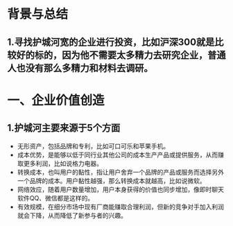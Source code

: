 # 背景与总结
## 1.寻找护城河宽的企业进行投资，比如沪深300就是比较好的标的，因为他不需要太多精力去研究企业，普通人也没有那么多精力和材料去调研。

# 一、企业价值创造
## 1.护城河主要来源于5个方面
* 无形资产，包括品牌和专利，比如可口可乐和苹果手机。
* 成本优势，是能够以低于同行业其他公司的成本生产产品或提供服务，从而赚取更多利润，比如说格力电器。
* 转换成本，也叫用户的黏性，指让用户舍弃一个品牌的产品或服务而选择另外一个品牌的成本。用户黏性越强，那么转换成本就越高，比如说微软。
* 网络效应，随着用户数量增加，用户本身获得的价值也同步增加，像即时聊天软件QQ、微信都是这样的。
* 有效规模，在细分市场中现有厂商能赚取合理利润，但新的竞争对手加入利润就会下降，从而降低了新参与者的兴趣。